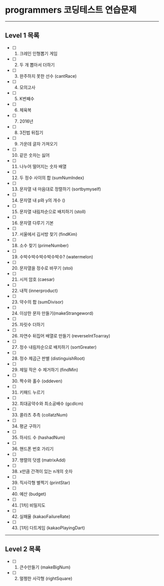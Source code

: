 # programmers 코딩테스트 연습문제

- - -
## Level 1 목록
- [ ] 1. 크레인 인형뽑기 게임
- [ ] 2. 두 개 뽑아서 더하기
- [ ] 3. 완주하지 못한 선수 (cantRace)
- [ ] 4. 모의고사
- [ ] 5. K번째수
- [ ] 6. 체육복
- [ ] 7. 2016년
- [ ] 8. 3진법 뒤집기
- [ ] 9. 가운데 글자 가져오기
- [ ] 10. 같은 숫자는 싫어
- [ ] 11. 나누어 떨어지는 숫자 배열
- [ ] 12. 두 정수 사이의 합 (sumNumIndex)
- [ ] 13. 문자열 내 마음대로 정렬하기 (sortbymyself)
- [ ] 14. 문자열 내 p와 y의 개수 ()
- [ ] 15. 문자열 내림차순으로 배치하기 (stoll)
- [ ] 16. 문자열 다루기 기본
- [ ] 17. 서울에서 김서방 찾기 (findKim)
- [ ] 18. 소수 찾기 (primeNumber)
- [ ] 19. 수박수박수박수박수박수? (watermelon)
- [ ] 20. 문자열을 정수로 바꾸기 (stoi)
- [ ] 21. 시저 암호 (caesar)
- [ ] 22. 내적 (innerproduct)
- [ ] 23. 약수의 합 (sumDivisor)
- [ ] 24. 이상한 문자 만들기(makeStrangeword)
- [ ] 25. 자릿수 더하기
- [ ] 26. 자연수 뒤집어 배열로 만들기 (reverseIntToarray)
- [ ] 27. 정수 내림차순으로 배치하기 (sortGreater)
- [ ] 28. 정수 제곱근 판별 (distinguishRoot)
- [ ] 29. 제일 작은 수 제거하기 (findMin)
- [ ] 30. 짝수와 홀수 (oddeven)
- [ ] 31. 키패드 누르기
- [ ] 32. 최대공약수와 최소공배수 (gcdlcm)
- [ ] 33. 콜라츠 추측 (collatzNum)
- [ ] 34. 평균 구하기
- [ ] 35. 하샤드 수 (hashadNum)
- [ ] 36. 핸드폰 번호 가리기
- [ ] 37. 행렬의 덧셈 (matrixAdd)
- [ ] 38. x만큼 간격이 있는 n개의 숫자
- [ ] 39. 직사각형 별찍기 (printStar)
- [ ] 40. 예산 (budget)
- [ ] 41. [1차] 비밀지도
- [ ] 42. 실패율 (kakaoFailureRate)
- [ ] 43. [1차] 다트게임 (kakaoPlayingDart)

- - -
## Level 2 목록
- [ ] 1. 큰수만들기 (makeBigNum)
- [ ] 2. 멀쩡한 사각형 (rightSquare)
